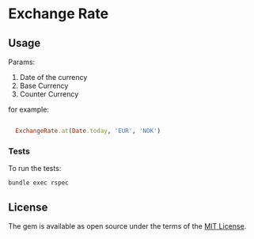 # Exchange Rate

## Usage

Params:
1. Date of the currency
2. Base Currency
3. Counter Currency

for example:

```ruby

  ExchangeRate.at(Date.today, 'EUR', 'NOK')  
```


### Tests
To run the tests:
```shell
bundle exec rspec
```

## License

The gem is available as open source under the terms of the [MIT License](http://opensource.org/licenses/MIT).
